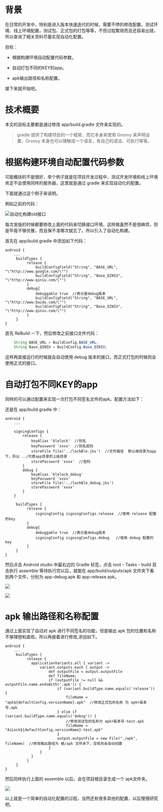 # 背景

在日常的开发中，特别是进入版本快速迭代的时候，需要不停的修改配置，测试环境、线上环境配置，测试包、正式包的打包等等，不但过程繁琐而且还容易出错，所以查询了相关资料尽量实现自动化配置。

目标：

- 根据构建环境自动配置代码参数。

- 自动打包不同的KEY的app。

- apk输出路径和名称配置。

接下来就开始吧。

# 技术概要

本文的目标主要都是通过修改 app/build.gradle 文件来实现的。

> gradle 提供了构建项目的一个框架，而它本身来使用 Groovy 来声明设置，Groovy 本身也可以理解成一个语言，有自己的语法、可执行等等。

# 根据构建环境自动配置代码参数

可能概括的不是很好，举个例子就是在项目开发过程中，测试开发环境和线上环境肯定不会使用同样的服务器，这里就是通过 gradle 来实现自动化的配置。

下面就通过这个例子来说明。

例如之前的代码：

![自动化构建old接口](http://blogqn.maintel.cn/自动化构建服务器接口old.png?e=3079754286&token=kDSqSAyKGaf8JcHprWP7S4W3hGuz8kDIEhzAufWH:FbLV8JK8VcdWxKaoVWkgHhE3fkI=)

每次发版的时候都要修改上面的代码来切换接口环境，这样做虽然不是很麻烦，但是毕竟不够优雅，而且保不准哪次就忘了。所以引入了自动化构建。

首先在 app/bulid.gradle 中添加如下代码：

```
android {
    ...
     buildTypes {
          release {
              buildConfigField("String", "BASE_URL", "\"http://www.google.com/\"")
              buildConfigField("String", "Base_QINIU", "\"http://www.qiniu.com/\"")
          }
          debug{
              debuggable true  //表示是debug版本
              buildConfigField("String", "BASE_URL", "\"http://www.baidu.com/\"")
              buildConfigField("String", "Base_QINIU", "\"http://www.qiniu.com/\"")
          }
     }
}
```

首先 ReBuild 一下，然后修改之前接口文件代码：

```java
    String BASE_URL = BuildConfig.BASE_URL; 
    String Base_QINIU = BuildConfig.Base_QINIU; 
```

这样再直接运行的时候就会自动使用 debug 版本的接口，而正式打包的时候则会使用正式的接口。

# 自动打包不同KEY的app

同样的可以通过配置来实现一次打包不同签名文件的apk。配置方法如下：

还是在 app/build.gradle 中：

```
android {
    ...

    signingConfigs {
        release {
            keyAlias 'blelock'  //别名
            keyPassword 'xxxx'  //别名密码
            storeFile file('../lockBle.jks')  //文件路径  默认根目录为app下，所以 ../代表app目录的上级目录
            storePassword 'xxxx'  //密码
        }
        debug {
            keyAlias 'blelock_debug'
            keyPassword 'xxxx'
            storeFile file('../lockBle_debug.jks')
            storePassword 'xxxx'
        }
    }

     buildTypes {
          release {
              signingConfig signingConfigs.release  //使用 release 配置的key
          }
          debug{
              debuggable true  //表示是debug版本
              signingConfig signingConfigs.debug   //使用 debug 配置的key
          }
     }
}
```

然后点击 Android studio 中最右边的 Gradle 标签，点击 root - Tasks - build 双击执行 assemble 等待执行完以后，就能在 app/build/outputs/apk 文件夹下看到两个文件，分别为 app-debug.apk 和 app-release.apk。

![](http://blogqn.maintel.cn/执行build-assemable.png?e=3079756136&token=kDSqSAyKGaf8JcHprWP7S4W3hGuz8kDIEhzAufWH:nQFiJGPF10NwJMFzBcUY_bUkPJE=)

![](http://blogqn.maintel.cn/自动签名apk1.png?e=3079756181&token=kDSqSAyKGaf8JcHprWP7S4W3hGuz8kDIEhzAufWH:FataGEYtRIL2PjEKHjWpN_d10E0=)

# apk 输出路径和名称配置

通过上面实现了自动对 apk 进行不同签名的功能，但是输出 apk 包的位置和名称不够理想和直观，所以再接着进行修改,添加如下。

```
android {
    ...
     buildTypes {
          release {
            applicationVariants.all { variant ->
                variant.outputs.each { output ->
                    def outputFile = output.outputFile
                    def fileName;
                    if (outputFile != null && outputFile.name.endsWith('.apk')) {
                        if (variant.buildType.name.equals('release')) {  
                            fileName = "apk${defaultConfig.versionName}.apk"  //修改正式包的名称 为 apk+版本号.apk
                        } else if (variant.buildType.name.equals('debug')) {
                            //修改测试包的名称为 apk+版本号-test.apk
                            fileName = "AiLock${defaultConfig.versionName}-test.apk"  
                        }
                        output.outputFile = new File("./apk", fileName)  //修改输出路径为 根/apk 文件夹下，没有则会自动创建
                    }
                }
            }
          }
     }
}
```

然后同样执行上面的 assemble 以后，会在项目根目录生成一个 apk文件夹。

![](http://blogqn.maintel.cn/生成的apk.png?e=3079757689&token=kDSqSAyKGaf8JcHprWP7S4W3hGuz8kDIEhzAufWH:RtTmEq3ha-pR5aT66b4EugAxx3Q=)

以上就是一个简单的自动化配置的过程，当然还有很多其他的配置，以后慢慢研究吧。